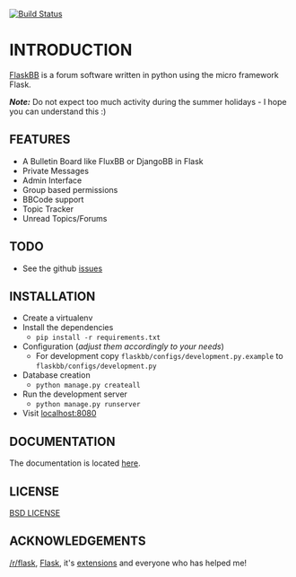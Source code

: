 [![Build Status](https://travis-ci.org/sh4nks/flaskbb.svg?branch=master)](https://travis-ci.org/sh4nks/flaskbb)

# INTRODUCTION

[FlaskBB](http://flaskbb.org) is a forum software written in python
using the micro framework Flask.


**_Note:_** Do not expect too much activity during the summer holidays - I hope you can understand this :)


## FEATURES

* A Bulletin Board like FluxBB or DjangoBB in Flask
* Private Messages
* Admin Interface
* Group based permissions
* BBCode support
* Topic Tracker
* Unread Topics/Forums


## TODO

* See the github [issues](https://github.com/sh4nks/flaskbb/issues?state=open)


## INSTALLATION

* Create a virtualenv
* Install the dependencies
    * `pip install -r requirements.txt`
* Configuration (_adjust them accordingly to your needs_)
    * For development copy `flaskbb/configs/development.py.example` to `flaskbb/configs/development.py`
* Database creation
    * `python manage.py createall`
* Run the development server
    * `python manage.py runserver`
* Visit [localhost:8080](http://localhost:8080)


## DOCUMENTATION

The documentation is located [here](http://flaskbb.readthedocs.org/en/latest/).


## LICENSE

[BSD LICENSE](http://flask.pocoo.org/docs/license/#flask-license)


## ACKNOWLEDGEMENTS

[/r/flask](http://reddit.com/r/flask), [Flask](http://flask.pocoo.org), it's [extensions](http://flask.pocoo.org/extensions/) and everyone who has helped me!
